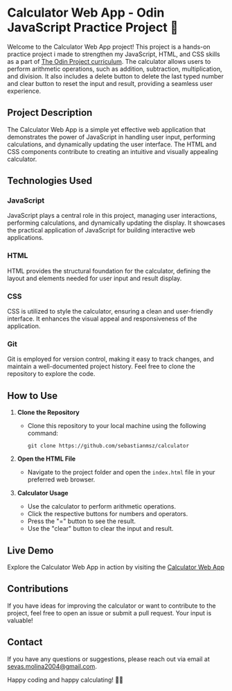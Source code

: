 # Calculator Web App - Odin JavaScript Practice Project 🧮

Welcome to the Calculator Web App project! This project is a hands-on practice project i made to strengthen my JavaScript, HTML, and CSS skills as a part of [The Odin Project curriculum](https://www.theodinproject.com). The calculator allows users to perform arithmetic operations, such as addition, subtraction, multiplication, and division. It also includes a delete button to delete the last typed number and clear button to reset the input and result, providing a seamless user experience.

## Project Description
The Calculator Web App is a simple yet effective web application that demonstrates the power of JavaScript in handling user input, performing calculations, and dynamically updating the user interface. The HTML and CSS components contribute to creating an intuitive and visually appealing calculator.

## Technologies Used

### JavaScript
JavaScript plays a central role in this project, managing user interactions, performing calculations, and dynamically updating the display. It showcases the practical application of JavaScript for building interactive web applications.

### HTML
HTML provides the structural foundation for the calculator, defining the layout and elements needed for user input and result display.

### CSS
CSS is utilized to style the calculator, ensuring a clean and user-friendly interface. It enhances the visual appeal and responsiveness of the application.

### Git
Git is employed for version control, making it easy to track changes, and maintain a well-documented project history. Feel free to clone the repository to explore the code.

## How to Use
1. **Clone the Repository**
   - Clone this repository to your local machine using the following command:
     ```
     git clone https://github.com/sebastianmsz/calculator
     ```

2. **Open the HTML File**
   - Navigate to the project folder and open the `index.html` file in your preferred web browser.

3. **Calculator Usage**
   - Use the calculator to perform arithmetic operations.
   - Click the respective buttons for numbers and operators.
   - Press the "=" button to see the result.
   - Use the "clear" button to clear the input and result.

## Live Demo
Explore the Calculator Web App in action by visiting the [Calculator Web App](https://sebastianmsz.github.io/calculator)

## Contributions
If you have ideas for improving the calculator or want to contribute to the project, feel free to open an issue or submit a pull request. Your input is valuable!

## Contact
If you have any questions or suggestions, please reach out via email at sevas.molina2004@gmail.com.

Happy coding and happy calculating! 🚀🧮